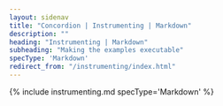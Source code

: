 ```yaml
---
layout: sidenav
title: "Concordion | Instrumenting | Markdown"
description: ""
heading: "Instrumenting | Markdown"
subheading: "Making the examples executable"
specType: 'Markdown'
redirect_from: "/instrumenting/index.html"
---
```


{% include instrumenting.md specType='Markdown' %}
